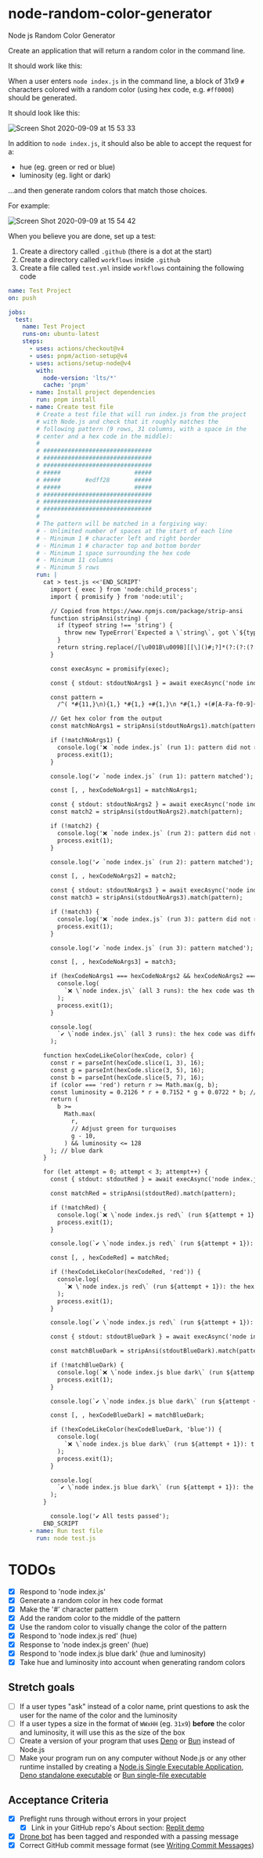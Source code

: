 # node-random-color-generator

Node js Random Color Generator

Create an application that will return a random color in the command line.

It should work like this:

When a user enters `node index.js` in the command line, a block of 31x9 `#` characters colored with a random color (using hex code, e.g. `#ff0000`) should be generated.

It should look like this:

![Screen Shot 2020-09-09 at 15 53 33](https://user-images.githubusercontent.com/1935696/92607675-b56bd700-f2b4-11ea-9085-67af9369fa71.png)

In addition to `node index.js`, it should also be able to accept the request for a:

- hue (eg. green or red or blue)
- luminosity (eg. light or dark)

...and then generate random colors that match those choices.

For example:

![Screen Shot 2020-09-09 at 15 54 42](https://user-images.githubusercontent.com/1935696/92607766-daf8e080-f2b4-11ea-9d6d-3bd8501da443.png)

When you believe you are done, set up a test:

1. Create a directory called `.github` (there is a dot at the start)
2. Create a directory called `workflows` inside `.github`
3. Create a file called `test.yml` inside `workflows` containing the following code

```yaml
name: Test Project
on: push

jobs:
  test:
    name: Test Project
    runs-on: ubuntu-latest
    steps:
      - uses: actions/checkout@v4
      - uses: pnpm/action-setup@v4
      - uses: actions/setup-node@v4
        with:
          node-version: 'lts/*'
          cache: 'pnpm'
      - name: Install project dependencies
        run: pnpm install
      - name: Create test file
        # Create a test file that will run index.js from the project
        # with Node.js and check that it roughly matches the
        # following pattern (9 rows, 31 columns, with a space in the
        # center and a hex code in the middle):
        #
        # ###############################
        # ###############################
        # ###############################
        # #####                     #####
        # #####       #edff28       #####
        # #####                     #####
        # ###############################
        # ###############################
        # ###############################
        #
        # The pattern will be matched in a forgiving way:
        # - Unlimited number of spaces at the start of each line
        # - Minimum 1 # character left and right border
        # - Minimum 1 # character top and bottom border
        # - Minimum 1 space surrounding the hex code
        # - Minimum 11 columns
        # - Minimum 5 rows
        run: |
          cat > test.js <<'END_SCRIPT'
            import { exec } from 'node:child_process';
            import { promisify } from 'node:util';

            // Copied from https://www.npmjs.com/package/strip-ansi
            function stripAnsi(string) {
              if (typeof string !== 'string') {
                throw new TypeError(`Expected a \`string\`, got \`${typeof string}\``);
              }
              return string.replace(/[\u001B\u009B][[\]()#;?]*(?:(?:(?:(?:;[-a-zA-Z\d\/#&.:=?%@~_]+)*|[a-zA-Z\d]+(?:;[-a-zA-Z\d\/#&.:=?%@~_]*)*)?(?:\u0007|\u001B\u005C|\u009C))|(?:(?:\d{1,4}(?:;\d{0,4})*)?[\dA-PR-TZcf-nq-uy=><~]))/g, '');
            }

            const execAsync = promisify(exec);

            const { stdout: stdoutNoArgs1 } = await execAsync('node index.js');

            const pattern =
              /^( *#{11,}\n){1,} *#{1,} +#{1,}\n *#{1,} +(#[A-Fa-f0-9]{6}) +#{1,}\n *#{1,} +#{1,}\n( *#{11,}\n){1,}/m;

            // Get hex color from the output
            const matchNoArgs1 = stripAnsi(stdoutNoArgs1).match(pattern);

            if (!matchNoArgs1) {
              console.log('❌ `node index.js` (run 1): pattern did not match');
              process.exit(1);
            }

            console.log('✔️ `node index.js` (run 1): pattern matched');

            const [, , hexCodeNoArgs1] = matchNoArgs1;

            const { stdout: stdoutNoArgs2 } = await execAsync('node index.js');
            const match2 = stripAnsi(stdoutNoArgs2).match(pattern);

            if (!match2) {
              console.log('❌ `node index.js` (run 2): pattern did not match');
              process.exit(1);
            }

            console.log('✔️ `node index.js` (run 2): pattern matched');

            const [, , hexCodeNoArgs2] = match2;

            const { stdout: stdoutNoArgs3 } = await execAsync('node index.js');
            const match3 = stripAnsi(stdoutNoArgs3).match(pattern);

            if (!match3) {
              console.log('❌ `node index.js` (run 3): pattern did not match');
              process.exit(1);
            }

            console.log('✔️ `node index.js` (run 3): pattern matched');

            const [, , hexCodeNoArgs3] = match3;

            if (hexCodeNoArgs1 === hexCodeNoArgs2 && hexCodeNoArgs2 === hexCodeNoArgs3) {
              console.log(
                `❌ \`node index.js\` (all 3 runs): the hex code was the same: ${hexCodeNoArgs1}`,
              );
              process.exit(1);
            }

            console.log(
              `✔️ \`node index.js\` (all 3 runs): the hex code was different: ${hexCodeNoArgs1}, ${hexCodeNoArgs2}, ${hexCodeNoArgs3}`,
            );

          function hexCodeLikeColor(hexCode, color) {
            const r = parseInt(hexCode.slice(1, 3), 16);
            const g = parseInt(hexCode.slice(3, 5), 16);
            const b = parseInt(hexCode.slice(5, 7), 16);
            if (color === 'red') return r >= Math.max(g, b);
            const luminosity = 0.2126 * r + 0.7152 * g + 0.0722 * b; // #ffffff is 255
            return (
              b >=
                Math.max(
                  r,
                  // Adjust green for turquoises
                  g - 10,
                ) && luminosity <= 128
            ); // blue dark
          }

          for (let attempt = 0; attempt < 3; attempt++) {
            const { stdout: stdoutRed } = await execAsync('node index.js red');

            const matchRed = stripAnsi(stdoutRed).match(pattern);

            if (!matchRed) {
              console.log(`❌ \`node index.js red\` (run ${attempt + 1}): pattern did not match`);
              process.exit(1);
            }

            console.log(`✔️ \`node index.js red\` (run ${attempt + 1}): pattern matched`);

            const [, , hexCodeRed] = matchRed;

            if (!hexCodeLikeColor(hexCodeRed, 'red')) {
              console.log(
                `❌ \`node index.js red\` (run ${attempt + 1}): the hex code ${hexCodeRed} is not red`,
              );
              process.exit(1);
            }

            console.log(`✔️ \`node index.js red\` (run ${attempt + 1}): the hex code ${hexCodeRed} is red`);

            const { stdout: stdoutBlueDark } = await execAsync('node index.js blue dark');

            const matchBlueDark = stripAnsi(stdoutBlueDark).match(pattern);

            if (!matchBlueDark) {
              console.log(`❌ \`node index.js blue dark\` (run ${attempt + 1}): pattern did not match`);
              process.exit(1);
            }

            console.log(`✔️ \`node index.js blue dark\` (run ${attempt + 1}): pattern matched`);

            const [, , hexCodeBlueDark] = matchBlueDark;

            if (!hexCodeLikeColor(hexCodeBlueDark, 'blue')) {
              console.log(
                `❌ \`node index.js blue dark\` (run ${attempt + 1}): the hex code ${hexCodeBlueDark} is not dark blue`,
              );
              process.exit(1);
            }

            console.log(
              `✔️ \`node index.js blue dark\` (run ${attempt + 1}): the hex code ${hexCodeBlueDark} is dark blue`,
            );
          }

            console.log('✔️ All tests passed');
          END_SCRIPT
      - name: Run test file
        run: node test.js
```

# TODOs

- [x] Respond to 'node index.js'
- [x] Generate a random color in hex code format
- [x] Make the '#' character pattern
- [x] Add the random color to the middle of the pattern
- [x] Use the random color to visually change the color of the pattern
- [x] Respond to 'node index.js red' (hue)
- [x] Response to 'node index.js green' (hue)
- [x] Respond to 'node index.js blue dark' (hue and luminosity)
- [x] Take hue and luminosity into account when generating random colors

## Stretch goals

- [ ] If a user types "ask" instead of a color name, print questions to ask the user for the name of the color and the luminosity
- [ ] If a user types a size in the format of `WWxHH` (eg. `31x9`) **before** the color and luminosity, it will use this as the size of the box
- [ ] Create a version of your program that uses [Deno](https://deno.com/) or [Bun](https://bun.sh/) instead of Node.js
- [ ] Make your program run on any computer without Node.js or any other runtime installed by creating a [Node.js Single Executable Application](https://nodejs.org/api/single-executable-applications.html), [Deno standalone executable](https://docs.deno.com/runtime/reference/cli/compiler/) or [Bun single-file executable](https://bun.sh/docs/bundler/executables)

## Acceptance Criteria

- [x] Preflight runs through without errors in your project
  - [x] Link in your GitHub repo's About section: [Replit demo](https://learn.upleveled.io/pern-extensive-flex-winter-2025-eu/modules/cheatsheet-tasks/#replit)
- [x] [Drone bot](https://learn.upleveled.io/pern-extensive-flex-winter-2025-eu/modules/cheatsheet-tasks/#upleveled-drone) has been tagged and responded with a passing message
- [x] Correct GitHub commit message format (see [Writing Commit Messages](https://learn.upleveled.io/pern-extensive-flex-winter-2025-eu/modules/cheatsheet-git-github/#writing-commit-messages))

